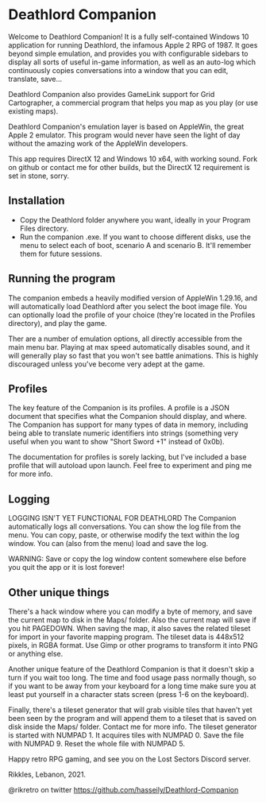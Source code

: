 # Deathlord Companion

Welcome to Deathlord Companion!
It is a fully self-contained Windows 10 application for running Deathlord, the infamous Apple 2 RPG of 1987.
It goes beyond simple emulation, and provides you with configurable sidebars to display all sorts of useful in-game information, as well as an auto-log which continuously copies conversations into a window that you can edit, translate, save...

Deathlord  Companion also provides GameLink support for Grid Cartographer, a commercial program that helps you map as you play (or use existing maps).

Deathlord Companion's emulation layer is based on AppleWin, the great Apple 2 emulator. This program would never have seen the light of day without the amazing work of the AppleWin developers.

This app requires DirectX 12 and Windows 10 x64, with working sound.
Fork on github or contact me for other builds, but the DirectX 12 requirement is set in stone, sorry.

## Installation

- Copy the Deathlord folder anywhere you want, ideally in your Program Files directory.
- Run the companion .exe. If you want to choose different disks, use the menu to select each of boot, scenario A and scenario B. It'll remember them for future sessions.

## Running the program

The companion embeds a heavily modified version of AppleWin 1.29.16, and will automatically load Deathlord after you select the boot image file.
You can optionally load the profile of your choice (they're located in the Profiles directory), and play the game.

Ther are a number of emulation options, all directly accessible from the main menu bar. Playing at max speed automatically disables sound, and it will generally play so fast that you won't see battle animations. This is highly discouraged unless you've become very adept at the game.

## Profiles

The key feature of the Companion is its profiles. A profile is a JSON document that specifies what the Companion should display, and where. The Companion has support for many types of data in memory, including being able to translate numeric identifiers into strings (something very useful when you want to show "Short Sword +1" instead of 0x0b).

The documentation for profiles is sorely lacking, but I've included a base profile that will autoload upon launch. Feel free to experiment and ping me for more info.

## Logging

LOGGING ISN'T YET FUNCTIONAL FOR DEATHLORD
The Companion automatically logs all conversations.
You can show the log file from the menu. You can copy, paste, or otherwise modify the text within the log window. You can (also from the menu) load and save the log.

WARNING: Save or copy the log window content somewhere else before you quit the app or it is lost forever!

## Other unique things

There's a hack window where you can modify a byte of memory, and save the current map to disk in the Maps/ folder.
Also the current map will save if you hit PAGEDOWN. When saving the map, it also saves the related tileset for import in your favorite mapping program. The tileset data is 448x512 pixels, in RGBA format. Use Gimp or other programs to transform it into PNG or anything else.

Another unique feature of the Deathlord Companion is that it doesn't skip a turn if you wait too long. The time and food usage pass normally though, so if you want to be away from your keyboard for a long time make sure you at least put yourself in a character stats screen (press 1-6 on the keyboard).

Finally, there's a tileset generator that will grab visible tiles that haven't yet been seen by the program and will append them to a tileset that is saved on disk inside the Maps/ folder. Contact me for more info.
The tileset generator is started with NUMPAD 1. It acquires tiles with NUMPAD 0. Save the file with NUMPAD 9. Reset the whole file with NUMPAD 5.

Happy retro RPG gaming, and see you on the Lost Sectors Discord server.

Rikkles, Lebanon, 2021.


@rikretro on twitter
https://github.com/hasseily/Deathlord-Companion
